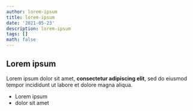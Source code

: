 ```yaml
---
author: lorem-ipsum
title: lorem-ipsum
date: '2021-05-23'
description: lorem-ipsum
tags: []
math: false
---
```

## Lorem ipsum

Lorem ipsum dolor sit amet, **consectetur adipiscing elit**, sed do eiusmod tempor incididunt ut labore et dolore magna aliqua.

- Lorem ipsum
- dolor sit amet